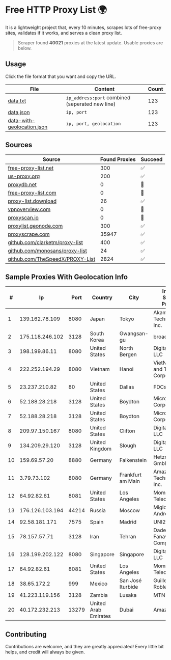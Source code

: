 
# Free HTTP Proxy List 🌍

It is a lightweight project that, every 10 minutes, scrapes lots of free-proxy sites, validates if it works, and serves a clean proxy list.


> Scraper found **40021** proxies at the latest update. Usable proxies are below.

## Usage

Click the file format that you want and copy the URL.


|File|Content|Count|
|----|-------|-----|
|[data.txt](https://raw.githubusercontent.com/themiralay/Proxy-List-World/master/data.txt)|`ip_address:port` combined (seperated new line)|123|
|[data.json](https://raw.githubusercontent.com/themiralay/Proxy-List-World/master/data.json)|`ip, port`|123|
|[data-with-geolocation.json](https://raw.githubusercontent.com/themiralay/Proxy-List-World/master/data-with-geolocation.json)|`ip, port, geolocation`|123|

## Sources

|Source|Found Proxies|Succeed|
|------|-------------|-------|
|[free-proxy-list.net](https://free-proxy-list.net)|300|✅|
|[us-proxy.org](https://www.us-proxy.org)|200|✅|
|[proxydb.net](http://proxydb.net)|0|🚫|
|[free-proxy-list.com](https://free-proxy-list.com/?page=&port=&type%5B%5D=http&type%5B%5D=https&up_time=0&search=Search)|0|🚫|
|[proxy-list.download](https://www.proxy-list.download/HTTP)|26|✅|
|[vpnoverview.com](https://vpnoverview.com/privacy/anonymous-browsing/free-proxy-servers)|0|🚫|
|[proxyscan.io](https://www.proxyscan.io)|0|🚫|
|[proxylist.geonode.com](https://proxylist.geonode.com/api/proxy-list?limit=300&page=1&sort_by=lastChecked&sort_type=desc&protocols=http,https)|300|✅|
|[proxyscrape.com](https://api.proxyscrape.com/v2/?request=displayproxies&protocol=http&timeout=10000&country=all&ssl=all&anonymity=all)|35947|✅|
|[github.com/clarketm/proxy-list](https://raw.githubusercontent.com/clarketm/proxy-list/master/proxy-list-raw.txt)|400|✅|
|[github.com/monosans/proxy-list](https://raw.githubusercontent.com/monosans/proxy-list/main/proxies/http.txt)|24|✅|
|[github.com/TheSpeedX/PROXY-List](https://raw.githubusercontent.com/TheSpeedX/PROXY-List/master/http.txt)|2824|✅|


## Sample Proxies With Geolocation Info

|#|Ip|Port|Country|City|Internet Service Provider|
|-|--|----|-------|----|-------------------------|
|1|139.162.78.109|8080|Japan|Tokyo|Akamai Technologies, Inc.|
|2|175.118.246.102|3128|South Korea|Gwangsan-gu|broadNnet|
|3|198.199.86.11|8080|United States|North Bergen|DigitalOcean, LLC|
|4|222.252.194.29|8080|Vietnam|Hanoi|VietNam Post and Telecom Corporation|
|5|23.237.210.82|80|United States|Dallas|FDCservers.net|
|6|52.188.28.218|3128|United States|Boydton|Microsoft Corporation|
|7|52.188.28.218|3128|United States|Boydton|Microsoft Corporation|
|8|209.97.150.167|8080|United States|Clifton|DigitalOcean, LLC|
|9|134.209.29.120|3128|United Kingdom|Slough|DigitalOcean, LLC|
|10|159.69.57.20|8880|Germany|Falkenstein|Hetzner Online GmbH|
|11|3.79.73.102|8080|Germany|Frankfurt am Main|Amazon Technologies Inc.|
|12|64.92.82.61|8081|United States|Los Angeles|Momentum Telecom, Inc.|
|13|176.126.103.194|44214|Russia|Moscow|Miglovets Egor Andreevich|
|14|92.58.181.171|7575|Spain|Madrid|UNI2|
|15|78.157.57.71|3128|Iran|Tehran|Dade Samane Fanava Company|
|16|128.199.202.122|8080|Singapore|Singapore|DigitalOcean, LLC|
|17|64.92.82.61|8081|United States|Los Angeles|Momentum Telecom, Inc.|
|18|38.65.172.2|999|Mexico|San José Iturbide|Guillermo Robles Ramirez|
|19|41.223.119.156|3128|Zambia|Lusaka|MTN Zambia|
|20|40.172.232.213|13279|United Arab Emirates|Dubai|Amazon.com|



## Contributing

Contributions are welcome, and they are greatly appreciated! Every
little bit helps, and credit will always be given.

